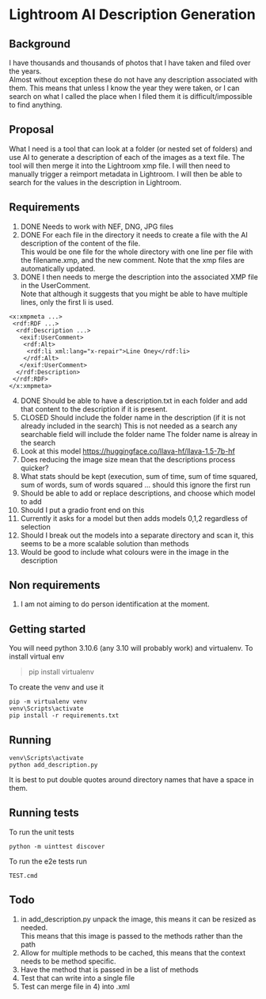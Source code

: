# Lightroom AI Description Generation

## Background

I have thousands and thousands of photos that I have taken and filed over the years.  
Almost without exception these do not have any description associated with them.
This means that unless I know the year they were taken, or I can search on what I called the place when I filed them it is difficult/impossible to find anything.

## Proposal

What I need is a tool that can look at a folder (or nested set of folders) and use AI to generate a description of each of the images as a text file.
The tool will then merge it into the Lightroom xmp file.
I will then need to manually trigger a reimport metadata in Lightroom.
I will then be able to search for the values in the description in Lightroom.

## Requirements

1. DONE Needs to work with NEF, DNG, JPG files
2. DONE For each file in the directory it needs to create a file with the AI description of the content of the file.  
This would be one file for the whole directory with one line per file with the filename.xmp, and the new comment.
Note that the xmp files are automatically updated.
3. DONE I then needs to merge the description into the associated XMP file in the UserComment.  
Note that although it suggests that you might be able to have multiple lines, only the first li is used.
```
<x:xmpmeta ...>
 <rdf:RDF ...>
  <rdf:Description ...>
   <exif:UserComment>
    <rdf:Alt>
     <rdf:li xml:lang="x-repair">Line Oney</rdf:li>
    </rdf:Alt>
   </exif:UserComment>
  </rdf:Description>
 </rdf:RDF>
</x:xmpmeta>      
```
4. DONE Should be able to have a description.txt in each folder and add that content to the description if it is present.
5. CLOSED Should include the folder name in the description (if it is not already included in the search)
This is not needed as a search any searchable field will include the folder name
The folder name is alreay in the search
6. Look at this model https://huggingface.co/llava-hf/llava-1.5-7b-hf
7. Does reducing the image size mean that the descriptions process quicker?
8. What stats should be kept (execution, sum of time, sum of time squared, sum of words, sum of words squared ... should this ignore the first run
9. Should be able to add or replace descriptions, and choose which model to add
10. Should I put a gradio front end on this
11. Currently it asks for a model but then adds models 0,1,2 regardless of selection
12. Should I break out the models into a separate directory and scan it, this seems to be a more scalable solution than methods
13. Would be good to include what colours were in the image in the description

## Non requirements

1. I am not aiming to do person identification at the moment.


## Getting started

You will need python 3.10.6 (any 3.10 will probably work) and virtualenv.
To install virtual env 
> pip install virtualenv

To create the venv and use it
```
pip -m virtualenv venv
venv\Scripts\activate
pip install -r requirements.txt
```
## Running

```
venv\Scripts\activate
python add_description.py
```
It is best to put double quotes around directory names that have a space in them.

## Running tests
To run the unit tests 
```
python -m uinttest discover
```
To run the e2e tests run
```commandline
TEST.cmd
```
## Todo

1) in add_description.py unpack the image, this means it can be resized as needed.  
This means that this image is passed to the methods rather than the path
2) Allow for multiple methods to be cached, this means that the context needs to be method specific.
3) Have the method that is passed in be a list of methods
4) Test that can write into a single file
5) Test can merge file in 4) into .xml
